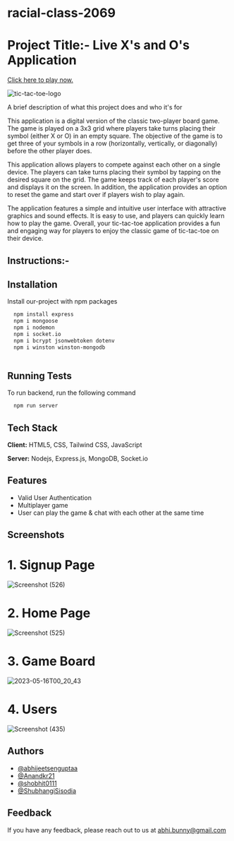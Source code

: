 

# racial-class-2069

# Project Title:- Live X's and O's Application
[Click here to play now.](https://tic-tae-toe-project.netlify.app/)

![tic-tac-toe-logo](https://user-images.githubusercontent.com/112754749/229367360-6b4f3bcd-40c2-4d0f-92a9-529e6cd1b4bc.png)

A brief description of what this project does and who it's for

This application is a digital version of the classic two-player board game. The game is played on a 3x3 grid where players take turns placing their symbol (either X or O) in an empty square. The objective of the game is to get three of your symbols in a row (horizontally, vertically, or diagonally) before the other player does.

This application allows players to compete against each other on a single device. The players can take turns placing their symbol by tapping on the desired square on the grid. The game keeps track of each player's score and displays it on the screen. In addition, the application provides an option to reset the game and start over if players wish to play again.

The application features a simple and intuitive user interface with attractive graphics and sound effects. It is easy to use, and players can quickly learn how to play the game. Overall, your tic-tac-toe application provides a fun and engaging way for players to enjoy the classic game of tic-tac-toe on their device.




## Instructions:-

## Installation

Install our-project with npm packages

```bash
  npm install express
  npm i mongoose
  npm i nodemon
  npm i socket.io
  npm i bcrypt jsonwebtoken dotenv 
  npm i winston winston-mongodb
  
```
    
## Running Tests

To run backend, run the following command

```bash
  npm run server
```


## Tech Stack

**Client:** HTML5, CSS, Tailwind CSS, JavaScript

**Server:** Nodejs, Express.js, MongoDB, Socket.io



## Features

- Valid User Authentication
- Multiplayer game
- User can play the game & chat with each other at the same time

## Screenshots

<h1>1.  Signup Page  </h1>

![Screenshot (526)](https://github.com/abhijeetsenguptaa/racial-class-2069/assets/101327881/f279dd0a-5305-4a5a-bf1a-f1f3c2976576)


<h1>2.  Home Page  </h1>

![Screenshot (525)](https://github.com/abhijeetsenguptaa/racial-class-2069/assets/101327881/fc219e66-fe44-46ca-8a80-0814c82d1f72)


<h1>3.  Game Board  </h1>  

![2023-05-16T00_20_43](https://github.com/abhijeetsenguptaa/racial-class-2069/assets/113422735/2658047b-06e2-458c-b2e1-33d944377f48)


<h1>4.  Users  </h1> 

![Screenshot (435)](https://user-images.githubusercontent.com/112754749/229349296-d7bb74d3-280c-4939-8bf4-1ff88f11f4b5.png)

## Authors

- [@abhijeetsenguptaa](https://www.github.com/abhijeetsenguptaa)
- [@Anandkr21](https://www.github.com/Anandkr21)
- [@shobhit0111](https://www.github.com/shobhit0111)
- [@ShubhangiSisodia](https://www.github.com/ShubhangiSisodia)


## Feedback

If you have any feedback, please reach out to us at abhi.bunny@gmail.com
